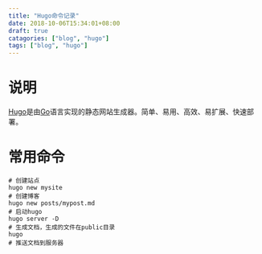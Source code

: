 ```yaml
---
title: "Hugo命令记录"
date: 2018-10-06T15:34:01+08:00
draft: true
catagories: ["blog", "hugo"]
tags: ["blog", "hugo"]
---
```


# 说明
[Hugo]是由[Go]语言实现的静态网站生成器。简单、易用、高效、易扩展、快速部署。

# 常用命令
    # 创建站点
    hugo new mysite
    # 创建博客
    hugo new posts/mypost.md
    # 启动hugo
    hugo server -D
    # 生成文档，生成的文件在public目录
    hugo 
    # 推送文档到服务器


[Hugo]: https://github.com/gohugoio/hugo "Hugo Github"
[Go]: https://github.com/golang/go "Golang Github"